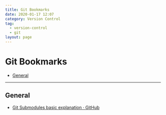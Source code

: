 ```yaml
---
title: Git Bookmarks
date: 2020-01-17 12:07
category: Version Control
tag:
  - version-control
  - git
layout: page
---
```


# Git Bookmarks

- [General](#general)

- - -

## General

* [Git Submodules basic explanation · GitHub](https://gist.github.com/gitaarik/8735255)
